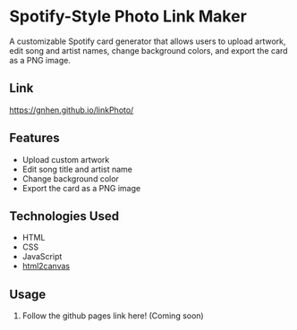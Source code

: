 # Spotify-Style Photo Link Maker

A customizable Spotify card generator that allows users to upload artwork, edit song and artist names, change background colors, and export the card as a PNG image.

## Link
https://gnhen.github.io/linkPhoto/

## Features

- Upload custom artwork
- Edit song title and artist name
- Change background color
- Export the card as a PNG image

## Technologies Used

- HTML
- CSS
- JavaScript
- [html2canvas](https://html2canvas.hertzen.com/)

## Usage

1. Follow the github pages link here! (Coming soon)
